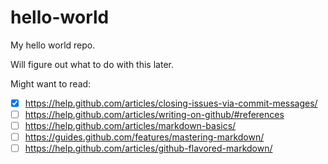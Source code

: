 hello-world
===========

My hello world repo.

Will figure out what to do with this later.

Might want to read:
- [x] https://help.github.com/articles/closing-issues-via-commit-messages/
- [ ] https://help.github.com/articles/writing-on-github/#references
- [ ] https://help.github.com/articles/markdown-basics/
- [ ] https://guides.github.com/features/mastering-markdown/
- [ ] https://help.github.com/articles/github-flavored-markdown/
